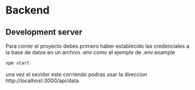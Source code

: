 # Backend


## Development server

Para correr el proyecto debes primero haber establecido las credenciales a la base de datos en un archivo .env como el ejemplo de .env.example

```bash
npm start
```

una vez el sevidor este corriendo podras usar la direccion http://localhost:3000/api/data
